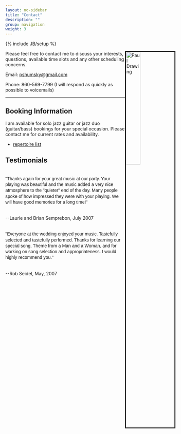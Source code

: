 ```yaml
---
layout: no-sidebar
title: "Contact"
description: ""
group: navigation
weight: 3
---
```

{% include JB/setup %}

<style type="text/css">
.quote-testimonials {
	font-family: PT Sans, sans-serif;
	font-size: 14px;
	line-height: 1.3em;
	white-space: pre-wrap;
}
</style>



<div class="side-image">
	<img src="{{ BASE_PATH }}/assets/images/paul_greyscale.gif" alt="Paul Drawing" style="float:right; width:30%; height:30%; margin-right: -25px; border: solid 3px;"/>
</div>

Please feel free to contact me to discuss your interests, questions, available time slots and any other scheduling concerns.

Email: pshumsky@gmail.com

Phone: 860-569-7799 (I will respond as quickly as possible to voicemails)

<hr>




## Booking Information

I am available for solo jazz guitar or jazz duo (guitar/bass) bookings for your special occasion.
Please contact me for current rates and availability.

* [repertoire list](/guitar_repertoire.html)


## Testimonials 

<p class="quote-testimonials">
"Thanks again for your great music at our party. Your playing was beautiful and the music added a very nice atmosphere to the "quieter" end of the day. Many people spoke of how impressed they were with your playing. We will have good memories for a long time!"

--Laurie and Brian Semprebon, July 2007
</p>

<p class="quote-testimonials">
"Everyone at the wedding enjoyed your music. Tastefully selected and tastefully performed. Thanks for learning our special song, Theme from a Man and a Woman, and for working on song selection and appropriateness. I would highly recommend you."

--Rob Seidel, May, 2007

</p>


